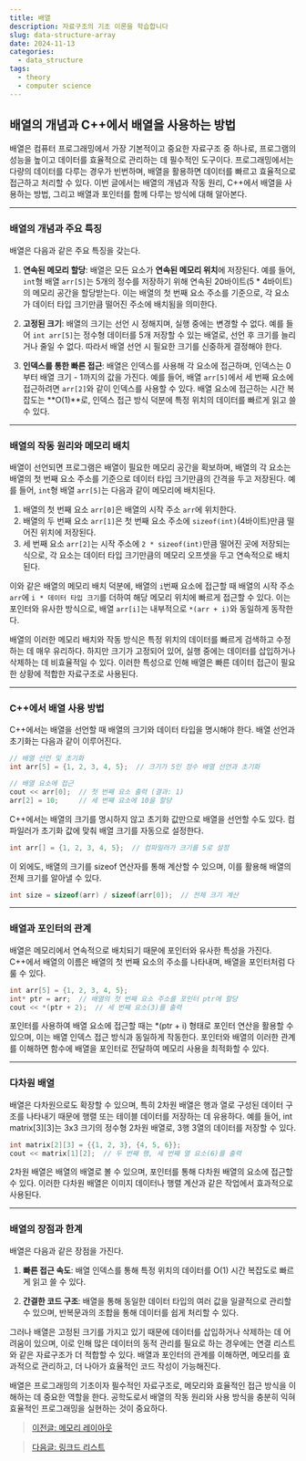```yaml
---
title: 배열
description: 자료구조의 기초 이론을 학습합니다
slug: data-structure-array
date: 2024-11-13
categories:
  - data_structure
tags: 
  - theory
  - computer science
---
```


## 배열의 개념과 C++에서 배열을 사용하는 방법

배열은 컴퓨터 프로그래밍에서 가장 기본적이고 중요한 자료구조 중 하나로, 프로그램의 성능을 높이고 데이터를 효율적으로 관리하는 데 필수적인 도구이다. 
프로그래밍에서는 다량의 데이터를 다루는 경우가 빈번하며, 배열을 활용하면 데이터를 빠르고 효율적으로 접근하고 처리할 수 있다. 
이번 글에서는 배열의 개념과 작동 원리, C++에서 배열을 사용하는 방법, 그리고 배열과 포인터를 함께 다루는 방식에 대해 알아본다.

---

### 배열의 개념과 주요 특징

배열은 다음과 같은 주요 특징을 갖는다.

1. **연속된 메모리 할당**: 배열은 모든 요소가 **연속된 메모리 위치**에 저장된다. 예를 들어, `int`형 배열 `arr[5]`는 5개의 정수를 저장하기 위해 연속된 20바이트(5 * 4바이트)의 메모리 공간을 할당받는다. 이는 배열의 첫 번째 요소 주소를 기준으로, 각 요소가 데이터 타입 크기만큼 떨어진 주소에 배치됨을 의미한다.

2. **고정된 크기**: 배열의 크기는 선언 시 정해지며, 실행 중에는 변경할 수 없다. 예를 들어 `int arr[5]`는 정수형 데이터를 5개 저장할 수 있는 배열로, 선언 후 크기를 늘리거나 줄일 수 없다. 따라서 배열 선언 시 필요한 크기를 신중하게 결정해야 한다.

3. **인덱스를 통한 빠른 접근**: 배열은 인덱스를 사용해 각 요소에 접근하며, 인덱스는 0부터 배열 크기 - 1까지의 값을 가진다. 예를 들어, 배열 `arr[5]`에서 세 번째 요소에 접근하려면 `arr[2]`와 같이 인덱스를 사용할 수 있다. 배열 요소에 접근하는 시간 복잡도는 **O(1)**로, 인덱스 접근 방식 덕분에 특정 위치의 데이터를 빠르게 읽고 쓸 수 있다.

---

### 배열의 작동 원리와 메모리 배치

배열이 선언되면 프로그램은 배열이 필요한 메모리 공간을 확보하며, 배열의 각 요소는 배열의 첫 번째 요소 주소를 기준으로 데이터 타입 크기만큼의 간격을 두고 저장된다. 예를 들어, `int`형 배열 `arr[5]`는 다음과 같이 메모리에 배치된다.

1. 배열의 첫 번째 요소 `arr[0]`은 배열의 시작 주소 `arr`에 위치한다.
2. 배열의 두 번째 요소 `arr[1]`은 첫 번째 요소 주소에 `sizeof(int)`(4바이트)만큼 떨어진 위치에 저장된다.
3. 세 번째 요소 `arr[2]`는 시작 주소에 `2 * sizeof(int)`만큼 떨어진 곳에 저장되는 식으로, 각 요소는 데이터 타입 크기만큼의 메모리 오프셋을 두고 연속적으로 배치된다.

이와 같은 배열의 메모리 배치 덕분에, 배열의 `i`번째 요소에 접근할 때 배열의 시작 주소 `arr`에 `i * 데이터 타입 크기`를 더하여 해당 메모리 위치에 빠르게 접근할 수 있다. 이는 포인터와 유사한 방식으로, 배열 `arr[i]`는 내부적으로 `*(arr + i)`와 동일하게 동작한다.

배열의 이러한 메모리 배치와 작동 방식은 특정 위치의 데이터를 빠르게 검색하고 수정하는 데 매우 유리하다. 하지만 크기가 고정되어 있어, 실행 중에는 데이터를 삽입하거나 삭제하는 데 비효율적일 수 있다. 이러한 특성으로 인해 배열은 빠른 데이터 접근이 필요한 상황에 적합한 자료구조로 사용된다.

---

### C++에서 배열 사용 방법

C++에서는 배열을 선언할 때 배열의 크기와 데이터 타입을 명시해야 한다. 배열 선언과 초기화는 다음과 같이 이루어진다.

```cpp
// 배열 선언 및 초기화
int arr[5] = {1, 2, 3, 4, 5};  // 크기가 5인 정수 배열 선언과 초기화

// 배열 요소에 접근
cout << arr[0];  // 첫 번째 요소 출력 (결과: 1)
arr[2] = 10;     // 세 번째 요소에 10을 할당
```

C++에서는 배열의 크기를 명시하지 않고 초기화 값만으로 배열을 선언할 수도 있다. 컴파일러가 초기화 값에 맞춰 배열 크기를 자동으로 설정한다.

```cpp
int arr[] = {1, 2, 3, 4, 5};  // 컴파일러가 크기를 5로 설정
```

이 외에도, 배열의 크기를 sizeof 연산자를 통해 계산할 수 있으며, 이를 활용해 배열의 전체 크기를 알아낼 수 있다.
```cpp
int size = sizeof(arr) / sizeof(arr[0]);  // 전체 크기 계산
```

---

### 배열과 포인터의 관계

배열은 메모리에서 연속적으로 배치되기 때문에 포인터와 유사한 특성을 가진다. C++에서 배열의 이름은 배열의 첫 번째 요소의 주소를 나타내며, 배열을 포인터처럼 다룰 수 있다.

```cpp
int arr[5] = {1, 2, 3, 4, 5};
int* ptr = arr;  // 배열의 첫 번째 요소 주소를 포인터 ptr에 할당
cout << *(ptr + 2);  // 세 번째 요소(3)를 출력
```

포인터를 사용하여 배열 요소에 접근할 때는 *(ptr + i) 형태로 포인터 연산을 활용할 수 있으며, 이는 배열 인덱스 접근 방식과 동일하게 작동한다. 포인터와 배열의 이러한 관계를 이해하면 함수에 배열을 포인터로 전달하여 메모리 사용을 최적화할 수 있다.

---

### 다차원 배열

배열은 다차원으로도 확장할 수 있으며, 특히 2차원 배열은 행과 열로 구성된 데이터 구조를 나타내기 때문에 행렬 또는 테이블 데이터를 저장하는 데 유용하다. 예를 들어, int matrix[3][3]는 3x3 크기의 정수형 2차원 배열로, 3행 3열의 데이터를 저장할 수 있다.

```cpp
int matrix[2][3] = {{1, 2, 3}, {4, 5, 6}};
cout << matrix[1][2];  // 두 번째 행, 세 번째 열 요소(6)를 출력
```

2차원 배열은 배열의 배열로 볼 수 있으며, 포인터를 통해 다차원 배열의 요소에 접근할 수 있다. 이러한 다차원 배열은 이미지 데이터나 행렬 계산과 같은 작업에서 효과적으로 사용된다.

---

### 배열의 장점과 한계

배열은 다음과 같은 장점을 가진다.

1. **빠른 접근 속도**: 배열 인덱스를 통해 특정 위치의 데이터를 O(1) 시간 복잡도로 빠르게 읽고 쓸 수 있다.

2. **간결한 코드 구조**: 배열을 통해 동일한 데이터 타입의 여러 값을 일괄적으로 관리할 수 있으며, 반복문과의 조합을 통해 데이터를 쉽게 처리할 수 있다.

그러나 배열은 고정된 크기를 가지고 있기 때문에 데이터를 삽입하거나 삭제하는 데 어려움이 있으며, 이로 인해 많은 데이터의 동적 관리를 필요로 하는 경우에는 연결 리스트와 같은 자료구조가 더 적합할 수 있다. 배열과 포인터의 관계를 이해하면, 메모리를 효과적으로 관리하고, 더 나아가 효율적인 코드 작성이 가능해진다.

배열은 프로그래밍의 기초이자 필수적인 자료구조로, 메모리와 효율적인 접근 방식을 이해하는 데 중요한 역할을 한다. 공학도로서 배열의 작동 원리와 사용 방식을 충분히 익혀 효율적인 프로그래밍을 실현하는 것이 중요하다.

> [이전글: 메모리 레이아웃](https://learngraphics.io/p/data-structure-memory-layout/)

> [다음글: 링크드 리스트](https://learngraphics.io/p/data-structure-linked-list/)